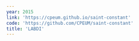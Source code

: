 ```yaml
---
year: 2015
link: 'https://cpeum.github.io/saint-constant'
code: 'https://github.com/CPEUM/saint-constant'
title: 'LABDI'
---
```

